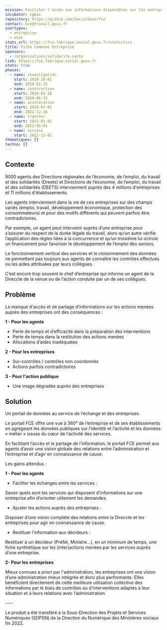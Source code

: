 ```yaml
---
mission: Faciliter l’accès aux informations disponibles sur les entreprises et les échanges entre les agents publics
incubator: sgmas
repository: https://github.com/SocialGouv/fce
contact: bce@travail.gouv.fr
usertypes:
  - entreprise
  - etat
stats_url: https://fce.fabrique.social.gouv.fr/statistics
title: Fiche Commune Entreprise
sponsors:
  - /organisations/solidarite-sante
link: https://fce.fabrique.social.gouv.fr
stats: true
phases:
  - name: investigation
    start: 2018-10-01
    end: 2019-01-15
  - name: construction
    start: 2019-01-16
    end: 2020-06-15
  - name: acceleration
    start: 2020-07-01
    end: 2022-12-16
  - name: transfer
    start: 2021-01-01
    end: 2022-05-01
  - name: success
    start: 2022-12-01
thematiques: []
techno: []
---
```

## Contexte

9000 agents des Directions régionales de l’économie, de l’emploi, du travail et des solidarités (Dreets) et Directions de l’économie, de l’emploi, du travail et des solidarités (DEETS) interviennent auprès des 4 millions d'entreprises et 11 millions d'établissements.

Les agents interviennent dans la vie de ces entreprises sur des champs variés (emploi, travail, développement économique, protection des consommateurs) et pour des motifs différents qui peuvent parfois être contradictoires.

Par exemple, un agent peut intervenir auprès d’une entreprise pour s’assurer du respect de la durée légale du travail, alors qu’un autre vérifie l’application des règles liées à la concurrence et qu’un troisième lui octroie un financement pour favoriser le développement de l’emploi des seniors.

Le fonctionnement vertical des services et le cloisonnement des données ne permettent pas toujours aux agents de connaître les contrôles effectués ou les aides attribuées par leurs collègues.

C’est encore trop souvent le chef d’entreprise qui informe un agent de la Direccte de la venue ou de l’action conduite par un de ses collègues.

## Problème

Le manque d'accès et de partage d'informations sur les actions menées auprès des entreprises ont des conséquences :

**1 - Pour les agents**

* Perte de temps et d’efficacité dans la préparation des interventions
* Perte de temps dans la restitution des actions menées
* Allocations d’aides inadéquates

**2 - Pour les entreprises**

* Sur-contrôles / contrôles non coordonnés
* Actions parfois contradictoires

**3 - Pour l'action publique**

* Une image dégradée auprès des entreprises

## Solution

Un portail de données au service de l’échange et des entreprises.

Le portail FCE offre une vue à 360° de l’entreprise et de ses établissements en agrégeant les données publiques sur l’identité et l’activité et les données « métier » issues du cœur de l’activité des services.

En facilitant l’accès et le partage de l’information, le portail FCE permet aux agents d’avoir une vision globale des relations entre l’administration et l’entreprise et d’agir en connaissance de cause.

Les gains attendus :

**1 - Pour les agents**

* Faciliter les échanges entre les services :

Savoir quels sont les services qui disposent d’informations sur une entreprise afin d’orienter utilement les demandes.

* Ajuster les actions auprès des entreprises :

Disposer d’une vision complète des relations entre la Direccte et les entreprises pour agir en connaissance de cause.

* Restituer l’information aux décideurs :

Restituer à un décideur (Préfet, Ministre…), en un minimum de temps, une fiche synthétique sur les (inter)actions menées par les services auprès d’une entreprise.

**2- Pour les entreprises**

Mieux connues a priori par l'administration, les entreprises ont une vision d’une administration mieux intégrée et donc plus performante. Elles bénéficient directement de cette meilleure utilisation collective des informations par le biais de contrôles ou d’interventions adaptés à leur situation et à leurs relations avec l’administration. 

\----

Le produit a été transféré à la Sous-Direction des Projets et Services Numériques (SDPSN) de la Direction du Numérique des Ministères sociaux fin 2022.